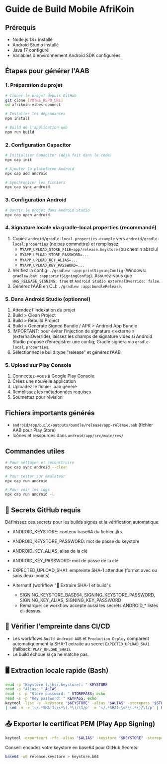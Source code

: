 
# Guide de Build Mobile AfriKoin

## Prérequis
- Node.js 18+ installé
- Android Studio installé
- Java 17 configuré
- Variables d'environnement Android SDK configurées

## Étapes pour générer l'AAB

### 1. Préparation du projet
```bash
# Cloner le projet depuis GitHub
git clone [VOTRE_REPO_URL]
cd afrikoin-vibes-connect

# Installer les dépendances
npm install

# Build de l'application web
npm run build
```

### 2. Configuration Capacitor
```bash
# Initialiser Capacitor (déjà fait dans le code)
npx cap init

# Ajouter la plateforme Android
npx cap add android

# Synchroniser les fichiers
npx cap sync android
```

### 3. Configuration Android
```bash
# Ouvrir le projet dans Android Studio
npx cap open android
```

### 4. Signature locale via gradle-local.properties (recommandé)
1) Copiez `android/gradle-local.properties.example` vers `android/gradle-local.properties` (ne pas commettre) et remplissez:
   - `MYAPP_UPLOAD_STORE_FILE=app/release.keystore` (ou chemin absolu)
   - `MYAPP_UPLOAD_STORE_PASSWORD=...`
   - `MYAPP_UPLOAD_KEY_ALIAS=...`
   - `MYAPP_UPLOAD_KEY_PASSWORD=...`
2) Vérifiez la config: `./gradlew :app:printSigningConfig` (Windows: `gradlew.bat :app:printSigningConfig`). Assurez-vous que `HAS_RELEASE_SIGNING: true` et `Android Studio externalOverride: false`.
3) Générez l’AAB en CLI: `./gradlew :app:bundleRelease`.

### 5. Dans Android Studio (optionnel)
1. Attendez l'indexation du projet
2. Build > Clean Project
3. Build > Rebuild Project
4. Build > Generate Signed Bundle / APK > Android App Bundle
5. IMPORTANT: pour éviter l’injection de signature « externe » (externalOverride), laissez les champs de signature vides si Android Studio propose d’enregistrer une config; Gradle signera via `gradle-local.properties`.
6. Sélectionnez le build type "release" et générez l’AAB

### 5. Upload sur Play Console
1. Connectez-vous à Google Play Console
2. Créez une nouvelle application
3. Uploadez le fichier .aab généré
4. Remplissez les métadonnées requises
5. Soumettez pour révision

## Fichiers importants générés
- `android/app/build/outputs/bundle/release/app-release.aab` (fichier AAB pour Play Store)
- Icônes et ressources dans `android/app/src/main/res/`

## Commandes utiles
```bash
# Pour nettoyer et reconstruire
npx cap sync android --clean

# Pour tester sur émulateur
npx cap run android

# Pour voir les logs
npx cap run android -l
```

## 🔐 Secrets GitHub requis

Définissez ces secrets pour les builds signés et la vérification automatique:

- ANDROID_KEYSTORE: contenu base64 du fichier .jks
- ANDROID_KEYSTORE_PASSWORD: mot de passe du keystore
- ANDROID_KEY_ALIAS: alias de la clé
- ANDROID_KEY_PASSWORD: mot de passe de la clé
- EXPECTED_UPLOAD_SHA1: empreinte SHA-1 attendue (format avec ou sans deux-points)

- Alternatif (workflow "🔐 Extraire SHA-1 et build"):
  - SIGNING_KEYSTORE_BASE64, SIGNING_KEYSTORE_PASSWORD, SIGNING_KEY_ALIAS, SIGNING_KEY_PASSWORD
  - Remarque: ce workflow accepte aussi les secrets ANDROID_* listés ci-dessus.

## 🧪 Vérifier l'empreinte dans CI/CD

- Les workflows `Build Android AAB` et `Production Deploy` comparent automatiquement la SHA-1 extraite au secret `EXPECTED_UPLOAD_SHA1` (fallback: `PLAY_UPLOAD_SHA1`).
- Le build échoue si ça ne matche pas.

## 🖥️ Extraction locale rapide (Bash)

```bash
read -p "Keystore (.jks/.keystore): " KEYSTORE
read -p "Alias: " ALIAS
read -s -p "Store password: " STOREPASS; echo
read -s -p "Key password: " KEYPASS; echo
keytool -list -v -keystore "$KEYSTORE" -alias "$ALIAS" -storepass "$STOREPASS" -keypass "$KEYPASS" \
| sed -n -e 's/.*SHA-1:\s*\(.*\)/\1/p' -e 's/.*SHA1:\s*\(.*\)/\1/p' | head -n1
```

## 📤 Exporter le certificat PEM (Play App Signing)

```bash
keytool -exportcert -rfc -alias "$ALIAS" -keystore "$KEYSTORE" -storepass "$STOREPASS" -keypass "$KEYPASS" > upload_cert.pem
```

Conseil: encodez votre keystore en base64 pour GitHub Secrets:
```bash
base64 -w0 release.keystore > keystore.b64
```
